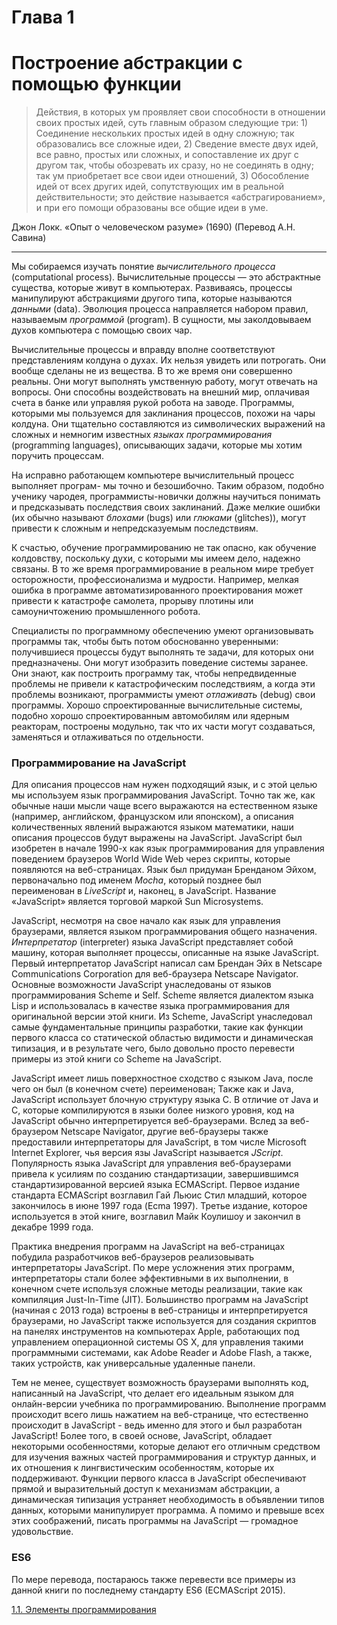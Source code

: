 # Глава 1

# Построение абстракции с помощью функции

>Действия, в которых ум проявляет свои способности в отношении своих простых идей, суть главным образом следующие три: 1) Соединение нескольких простых идей в одну сложную; так образовались все сложные идеи, 2) Сведение вместе двух идей, все равно, простых или сложных, и сопоставление их друг с другом так, чтобы обозревать их сразу, но не соединять в одну; так ум приобретает все свои идеи отношений, 3) Обособление идей от всех других идей, сопутствующих им в реальной действительности; это действие называется «абстрагированием», и при его помощи образованы все общие идеи в уме.

Джон Локк. «Опыт о человеческом разуме» (1690) (Перевод А.Н. Савина)

---

Мы собираемся изучать понятие *вычислительного процесса* (computational process). Вычислительные процессы — это абстрактные существа, которые живут в компьютерах. Развиваясь, процессы манипулируют абстракциями другого типа, которые называются *данными* (data). Эволюция процесса направляется набором правил, называемым *программой* (program). В сущности, мы заколдовываем духов компьютера с помощью своих чар.

Вычислительные процессы и вправду вполне соответствуют представлениям колдуна о духах. Их нельзя увидеть или потрогать. Они вообще сделаны не из вещества. В то же время они совершенно реальны. Они могут выполнять умственную работу, могут отвечать на вопросы. Они способны воздействовать на внешний мир, оплачивая счета в банке или управляя рукой робота на заводе. Программы, которыми мы пользуемся для заклинания процессов, похожи на чары колдуна. Они тщательно составляются из символических выражений на сложных и немногим известных *языках программирования* (programming languages), описывающих задачи, которые мы хотим поручить процессам.

На исправно работающем компьютере вычислительный процесс выполняет програм- мы точно и безошибочно. Таким образом, подобно ученику чародея, программисты-новички должны научиться понимать и предсказывать последствия своих заклинаний. Даже мелкие ошибки (их обычно называют *блохами* (bugs) или *глюками* (glitches)), могут привести к сложным и непредсказуемым последствиям.

К счастью, обучение программированию не так опасно, как обучение колдовству, поскольку духи, с которыми мы имеем дело, надежно связаны. В то же время программирование в реальном мире требует осторожности, профессионализма и мудрости. Например, мелкая ошибка в программе автоматизированного проектирования может привести к катастрофе самолета, прорыву плотины или самоуничтожению промышленного робота.

Специалисты по программному обеспечению умеют организовывать программы так, чтобы быть потом обоснованно уверенными: получившиеся процессы будут выполнять те задачи, для которых они предназначены. Они могут изобразить поведение системы заранее. Они знают, как построить программу так, чтобы непредвиденные проблемы не привели к катастрофическим последствиям, а когда эти проблемы возникают, программисты умеют *отлаживать* (debug) свои программы. Хорошо спроектированные вычислительные системы, подобно хорошо спроектированным автомобилям или ядерным реакторам, построены модульно, так что их части могут создаваться, заменяться и отлаживаться по отдельности.

### Программирование на JavaScript

Для описания процессов нам нужен подходящий язык, и с этой целью мы используем язык программирования JavaScript. Точно так же, как обычные наши мысли чаще всего выражаются на естественном языке (например, английском, французском или японском), а описания количественных явлений выражаются языком математики, наши описания процессов будут выражены на JavaScript. JavaScript был изобретен в начале 1990-х как язык программирования для управления поведением браузеров World Wide Web через скрипты, которые появляются на веб-страницах. Язык был придуман Бренданом Эйхом, первоначально под именем *Mocha*, который позднее был переименован в *LiveScript* и, наконец, в JavaScript. Название «JavaScript» является торговой маркой Sun Microsystems.

JavaScript, несмотря на свое начало как язык для управления браузерами, является языком программирования общего назначения. *Интерпретатор* (interpreter) языка JavaScript представляет собой машину, которая выполняет процессы, описанные на языке JavaScript. Первый интерпретатор JavaScript написал сам Брендан Эйх в Netscape Communications Corporation для веб-браузера Netscape Navigator. Основные возможности JavaScript унаследованы от языков программирования Scheme и Self. Scheme является диалектом языка Lisp и использовалась в качестве языка программирования для оригинальной версии этой книги. Из Scheme, JavaScript унаследовал самые фундаментальные принципы разработки, такие как функции первого класса со статической областью видимости и динамическая типизация, и в результате чего, было довольно просто перевести примеры из этой книги со Scheme на JavaScript.

JavaScript имеет лишь поверхностное сходство с языком Java, после чего он был (в конечном счете) переименован; Также как и Java, JavaScript использует блочную структуру языка C. В отличие от Java и C, которые компилируются в языки более низкого уровня, код на JavaScript обычно интерпретируется веб-браузерами. Вслед за веб-браузером Netscape Navigator, другие веб-браузеры также предоставили интерпретаторы для JavaScript, в том числе Microsoft Internet Explorer, чья версия язы JavaScript называется *JScript*. Популярность языка JavaScript для управления веб-браузерами привела к усилиям по созданию стандартизации, завершившимся стандартизированной версией языка ECMAScript. Первое издание стандарта ECMAScript возглавил Гай Льюис Стил младший, которое закончилось в июне 1997 года (Ecma 1997). Третье издание, которое используется в этой книге, возглавил Майк Коулишоу и закончил в декабре 1999 года.

Практика внедрения программ на JavaScript на веб-страницах побудила разработчиков веб-браузеров реализовывать интерпретаторы JavaScript. По мере усложнения этих программ, интерпретаторы стали более эффективными в их выполнении, в конечном счете используя сложные методы реализации, такие как компиляция Just-In-Time (JIT). Большинство программ на JavaScript (начиная с 2013 года) встроены в веб-страницы и интерпретируется браузерами, но JavaScript также используется для создания скриптов на панелях инструментов на компьютерах Apple, работающих под управлением операционной системы OS X, для управления такими программными системами, как Adobe Reader и Adobe Flash, а также, таких устройств, как универсальные удаленные панели.

Тем не менее, существует возможность браузерами выполнять код, написанный на JavaScript, что делает его идеальным языком для онлайн-версии учебника по программированию. Выполнение программ происходит всего лишь нажатием на веб-странице, что естественно происходит в JavaScript - ведь именно для этого и был разработан JavaScript! Более того, в своей основе, JavaScript, обладает некоторыми особенностями, которые делают его отличным средством для изучения важных частей программирования и структур данных, и их отношения к лингвистическим особенностям, которые их поддерживают. Функции первого класса в JavaScript обеспечивают прямой и выразительный доступ к механизмам абстракции, а динамическая типизация устраняет необходимость в объявлении типов данных, которыми манипулирует программа. А помимо и превыше всех этих соображений, писать программы на JavaScript — громадное удовольствие.

### ES6

По мере перевода, постараюсь также перевести все примеры из данной книги по последнему стандарту ES6 (ECMAScript 2015).

[1.1. Элементы программирования](ch1-1.md)

